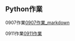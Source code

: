 ## Python作業
0907作業[0907作業_markdown](https://github.com/xuanlll17/112_pythonhw/tree/main/0907_%E4%BD%9C%E6%A5%AD)

0911作業[0911作業]()